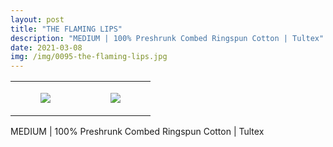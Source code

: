 ```yaml
---
layout: post
title: "THE FLAMING LIPS"
description: "MEDIUM | 100% Preshrunk Combed Ringspun Cotton | Tultex"
date: 2021-03-08
img: /img/0095-the-flaming-lips.jpg
---
```




<table style="width:100%;"><tr><td style="vertical-align:top;">
      <figure class="tmblr-full" data-orig-height="2048" data-orig-width="1365" data-orig-src="https://concertshirts.netlify.app/shirts/0095/0095-01.jpg"><img src="https://64.media.tumblr.com/7deef3361775490e17c1be5b7996578f/dca52388179223ac-24/s540x810/5f367c352b011a6d7b2110ddeaf5d7be76f1d43d.jpg" data-orig-height="2048" data-orig-width="1365" data-orig-src="https://concertshirts.netlify.app/shirts/0095/0095-01.jpg"/></figure></td>
    <td style="vertical-align:top;">
      <figure class="tmblr-full" data-orig-height="2048" data-orig-width="1365" data-orig-src="https://concertshirts.netlify.app/shirts/0095/0095-02.jpg"><img src="https://64.media.tumblr.com/1754cc2bf4bd39f5fb510499e4c9ee88/dca52388179223ac-ce/s540x810/df217a2be20c16937014d391e16059e3090305ad.jpg" data-orig-height="2048" data-orig-width="1365" data-orig-src="https://concertshirts.netlify.app/shirts/0095/0095-02.jpg"/></figure></td>
  </tr></table><p>
  MEDIUM | 100% Preshrunk Combed Ringspun Cotton | Tultex
</p>
